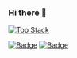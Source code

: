### Hi there 👋

[![Top Stack](https://widget.realdeveloper.pro/api/top?stack=C,CPP)](https://github.com/IamYJlee)

[![Badge](https://widget.realdeveloper.pro/api/badge?title=Languages%20and%20Framework&badges=C,CPP,LLVM,Objective-C,Swift&theme=dark)](https://github.com/IamYJlee)
[![Badge](https://widget.realdeveloper.pro/api/badge?title=DevOps&badges=Jenkins,Git,GitHub,GitLab,JIRA,Confluence&theme=dark)](https://github.com/IamYJlee)

<!-- [![Repository Card](https://widget.realdeveloper.pro/api/card?user=kijepark&repo=adserver-tutorial)](https://github.com/kijepark/adserver-tutorial) -->
<!-- [![Repository Card](https://widget.realdeveloper.pro/api/card?user=kijepark&repo=one-page-template)](https://github.com/kijepark/one-page-template) -->

<!--
**IamYJLee/IamYJLee** is a ✨ _special_ ✨ repository because its `README.md` (this file) appears on your GitHub profile.

Here are some ideas to get you started:

- 🔭 I’m currently working on ...
- 🌱 I’m currently learning ...
- 👯 I’m looking to collaborate on ...
- 🤔 I’m looking for help with ...
- 💬 Ask me about ...
- 📫 How to reach me: ...
- 😄 Pronouns: ...
- ⚡ Fun fact: ...
-->
